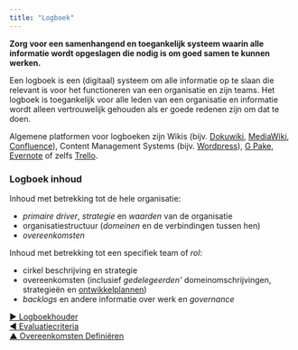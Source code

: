 ```yaml
---
title: "Logboek"
---
```



<strong>Zorg voor een samenhangend en toegankelijk systeem waarin alle informatie wordt opgeslagen die nodig is om goed samen te kunnen werken. </strong>

Een logboek is een (digitaal) systeem om alle informatie op te slaan die relevant is voor het functioneren van een organisatie en zijn teams. Het logboek is toegankelijk voor alle leden van een organisatie en informatie wordt alleen vertrouwelijk gehouden als er goede redenen zijn om dat te doen.

Algemene platformen voor logboeken zijn Wikis (bijv. [Dokuwiki](https://www.dokuwiki.org/), [MediaWiki](https://www.mediawiki.org/), [Confluence](https://www.atlassian.com/software/confluence)), Content Management Systems (bijv. [Wordpress](https://wordpress.org/)), [G Pake](https://gsuite.google.com), [Evernote](https://evernote.com/business) of zelfs [Trello](https://trello.com/).

### Logboek inhoud

Inhoud met betrekking tot de hele organisatie:

- <dfn data-info="Primaire Driver: De primaire driver voor een domein is de hoofddriver waar mensen die verantwoordelijk zijn voor dat domein op reageren.">primaire driver</dfn>, <dfn data-info="Strategie: Een hoog over aanpak voor hoe mensen waarde gaan creëren om succesvol invulling te geven aan (de driver en doelstelling van) een domein.">strategie</dfn> en <dfn data-info="Waarden: Waardevolle principes die dienen als richtlijnen voor gewenst gedrag. Niet te verwarren met waarde (enkelvoud) in de context van een driver.">waarden</dfn> van de organisatie
- organisatiestructuur (<dfn data-info="Domein: Een afgebakend gebied van invloed, activiteit en besluitvorming binnen een organisatie.">domeinen</dfn> en de verbindingen tussen hen)
- <dfn data-info="Overeenkomst: Een overeengekomen richtlijn, proces, beleid of protocol dat is ontworpen om de stroom van waarde zo goed mogelijk te geleiden.">overeenkomsten</dfn> 

Inhoud met betrekking tot een specifiek team of <dfn data-info="Rol: Iemand die verantwoordelijkheid neemt voor een domein en daarmee rolhouder wordt.">rol</dfn>:

- cirkel beschrijving en strategie
- overeenkomsten (inclusief <dfn data-info="Gedelegeerde: Een individu of groep die de verantwoordelijkheid voor een aan hen gedelegeerd domein aanneemt en daarmee rolhouder of team wordt.">gedelegeerden'</dfn> domeinomschrijvingen, strategieën en [ontwikkelplannen](development-plan.html))
- <dfn data-info="Backlog: Een (vaak geprioriteerde) lijst met taken (deliverables), of drivers die nog moeten worden opgepakt.">backlogs</dfn> en andere informatie over werk en <dfn data-info="Governance: Het vaststellen van doelstellingen en het nemen en ontwikkelen van besluiten die ervoor moeten zorgen dat deze doelstellingen ook worden bereikt.">governance</dfn>

[&#9654; Logboekhouder](logbook-keeper.html)<br/>[&#9664; Evaluatiecriteria](evaluation-criteria.html)<br/>[&#9650; Overeenkomsten Definiëren](defining-agreements.html)

